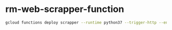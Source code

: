 # rm-web-scrapper-function

``` bash
gcloud functions deploy scrapper --runtime python37 --trigger-http --entry-point handler --region=asia-east2
```